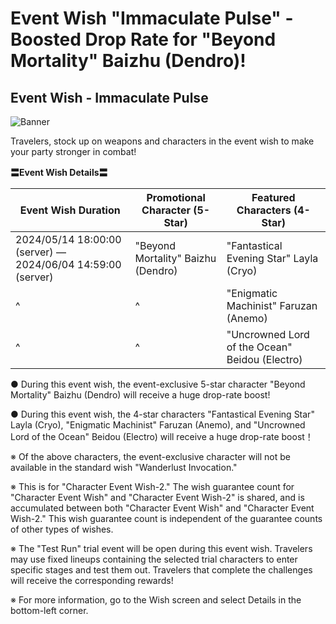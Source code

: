 # Event Wish "Immaculate Pulse" - Boosted Drop Rate for "Beyond Mortality" Baizhu (Dendro)!
## Event Wish - Immaculate Pulse
![Banner](https://sdk.hoyoverse.com/upload/ann/2024/04/22/2de2345fd1e105efbc2a4ad63972ba7d_4701183401149625898.jpg)

Travelers, stock up on weapons and characters in the event wish to make your party stronger in combat!

**〓Event Wish Details〓**

**Event Wish Duration** | **Promotional Character (5-Star)** | **Featured Characters (4-Star)**
--- | --- | ---
2024/05/14 18:00:00 (server) — 2024/06/04 14:59:00 (server) | "Beyond Mortality" Baizhu (Dendro) | "Fantastical Evening Star" Layla (Cryo)
^ | ^ | "Enigmatic Machinist" Faruzan (Anemo)
^ | ^ | "Uncrowned Lord of the Ocean" Beidou (Electro)

● During this event wish, the event-exclusive 5-star character "Beyond Mortality" Baizhu (Dendro) will receive a huge drop-rate boost!

● During this event wish, the 4-star characters "Fantastical Evening Star" Layla (Cryo), "Enigmatic Machinist" Faruzan (Anemo), and "Uncrowned Lord of the Ocean" Beidou (Electro) will receive a huge drop-rate boost！

※ Of the above characters, the event-exclusive character will not be available in the standard wish "Wanderlust Invocation."

※ This is for "Character Event Wish-2." The wish guarantee count for "Character Event Wish" and "Character Event Wish-2" is shared, and is accumulated between both "Character Event Wish" and "Character Event Wish-2." This wish guarantee count is independent of the guarantee counts of other types of wishes.

※ The "Test Run" trial event will be open during this event wish. Travelers may use fixed lineups containing the selected trial characters to enter specific stages and test them out. Travelers that complete the challenges will receive the corresponding rewards!

※ For more information, go to the Wish screen and select Details in the bottom-left corner.
